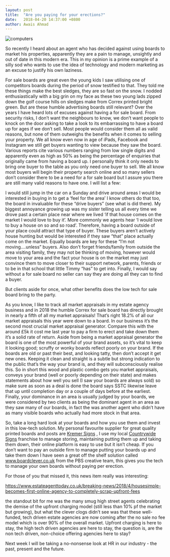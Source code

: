 ```yaml
---
layout: post
title:  "Are you paying for your erections?"
date:   2018-04-20 14:37:00 +0800
author: Awais Ahmad
---
```


![computers]({{site.url}}/images/Forsale-boards.jpg)

So recently I heard about an agent who has decided against using boards to market his properties, apparently they are a pain to manage, unsightly and out of date in this modern era. This in my opinion is a prime example of a silly sod who wants to use the idea of technology and modern marketing as an excuse to justify his own laziness.
<!--more-->
For sale boards are great even the young kids I saw utilising one of competitors boards during the period of snow testified to that. They told me these things make the best sledges, they are so fast on the snow. I nodded enthusiastically with a big grin on my face as these two young lads zipped down the golf course hills on sledges make from Correx printed bright green. But are these humble advertising boards still relevant?
Over the years I have heard lots of excuses against having a for sale board. From security risks, I don’t want the neighbours to know, we don’t want people to knock on the door asking to take a look to its embarrassing to have a board up for ages if we don’t sell.  Most people would consider them all as valid reasons, but none of them outweighs the benefits when it comes to selling your property. We all know even now in age of iPads, Facebook and Instagram we still get buyers wanting to view because they saw the board. Various reports cite various numbers ranging from low single digits and apparently even as high as 50% as being the percentage of enquiries that originally came from having a board up. I personally think it only needs to bring one buyer to the table as you only need one buyer to sell.
We all know most buyers will begin their property search online and so many sellers don’t consider there to be a need for a for sale board but I assure you there are still many valid reasons to have one. I will list a few:

I would still jump in the car on a Sunday and drive around areas I would be interested in buying in to get a ‘feel for the area’ I know others do that too, the board in invaluable for these “drive buyers” (see what is did there). My biggest annoyance growing up was my sister telling us all every time we drove past a certain place near where we lived ‘if that house comes on the market I would love to buy it’. More commonly we agents hear ‘I would love to buy a house on so and so road’. Therefore, having a board outside of your place could attract that type of buyer. These buyers aren’t actively house hunting but would be interested if they saw “that” place actually come on the market. Equally boards are key for these “I’m not moving….unless” buyers. Also don’t forget friends/family from outside the area visiting family, they may not be thinking of moving, however would move to your area and the fact your house is on the market may just convince them to move closer to their support network, parents, friends or to be in that school that little Timmy “has” to get into. Finally, I would say without a for sale board no seller can say they are doing all they can to find a buyer.

But clients aside for once, what other benefits does the low tech for sale board bring to the party.

As you know, I like to track all market appraisals in my estate agency business and in 2018 the humble Correx for sale board has directly brought in nearly a fifth of all my market appraisals! That’s right 18.2% of all our market appraisals this year were down to a board. In our business it’s the second most crucial market appraisal generator. Compare this with the around £5k it cost me last year to pay a firm to erect and take down them it’s a solid rate of return. Aside from being a market appraisal generator the board is one of the most powerful of your brand assets, so it’s vital to keep it looking good; scruffy or wonky boards reflect poorly on your brand. If the boards are old or past their best, and looking tatty, then don’t accept it get new ones. Keeping it clean and straight is a subtle but strong indication to the public that’s the way your brand is, and they will subconsciously realise this. So in short this wood and plastic combo gets you market appraisals, conveys your brand (well or poorly depending on their state) and makes statements about how well you sell (I saw your boards are always sold) so make sure as soon as a deal is done the board says SSTC likewise leave that up until completion day or a couple of days before at the earliest. Finally, your dominance in an area is usually judged by your boards, we were considered by two clients as being the dominant agent in an area as they saw many of our boards, in fact the was another agent who didn’t have as many visible boards who actually had more stock in that area.

So, take a long hard look at your boards and how you use them and invest in this low-tech solution. My personal favourite supplier for great quality printed boards and posts are <a href="http://www.kremersigns.co.uk/">Kremer Signs</a> , I use my local <a href="http://www.countrywidesigns.com/">Countrywide Signs</a> franchise to manage storing, maintaining putting them up and taking them down, their online platform is easy to use but it isn’t cheap. If you don’t want to pay an outside firm to manage putting your boards up and take them down I have seen a great off the shelf solution called www.boardclever.co.uk from the PBS creative team, this gives you the tech to manage your own boards without paying per erection. 


For those of you that missed it, this news item really was interesting:

<a href="https://www.estateagenttoday.co.uk/breaking-news/2018/4/housesimple-becomes-first-online-agency-to-completely-scrap-upfront-fees">https://www.estateagenttoday.co.uk/breaking-news/2018/4/housesimple-becomes-first-online-agency-to-completely-scrap-upfront-fees</a>

the standout bit for me was the many smug high street agents celebrating the demise of the upfront charging model (still less than 10% pf the market but growing), but what the clever clogs didn’t see was that these well-funded, tech driven estate agencies are now coming after the no sale no fee model which is over 90% of the overall market. Upfront charging is here to stay, the high tech driven agencies are here to stay, the question is, are the non tech driven, non-choice offering agencies here to stay?


Next week I will be taking a no-nonsense look at HR in our industry - the past, present and the future.
